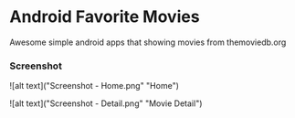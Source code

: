 # Android Favorite Movies
Awesome simple android apps that showing movies from themoviedb.org

### Screenshot

![alt text]("Screenshot - Home.png" "Home")

![alt text]("Screenshot - Detail.png" "Movie Detail")
